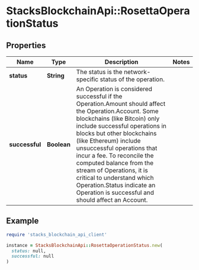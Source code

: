 # StacksBlockchainApi::RosettaOperationStatus

## Properties

| Name | Type | Description | Notes |
| ---- | ---- | ----------- | ----- |
| **status** | **String** | The status is the network-specific status of the operation. |  |
| **successful** | **Boolean** | An Operation is considered successful if the Operation.Amount should affect the Operation.Account. Some blockchains (like Bitcoin) only include successful operations in blocks but other blockchains (like Ethereum) include unsuccessful operations that incur a fee. To reconcile the computed balance from the stream of Operations, it is critical to understand which Operation.Status indicate an Operation is successful and should affect an Account. |  |

## Example

```ruby
require 'stacks_blockchain_api_client'

instance = StacksBlockchainApi::RosettaOperationStatus.new(
  status: null,
  successful: null
)
```

